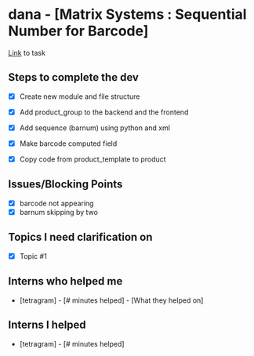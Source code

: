 # dana - [Matrix Systems : Sequential Number for Barcode]
[Link](https://accounts.odoo.com/web#id=3361387&menu_id=4720&cids=3&action=4665&active_id=3361383&model=project.task&view_type=form) to task

## Steps to complete the dev
- [X] Create new module and file structure
- [X] Add product_group to the backend and the frontend
- [X] Add sequence (barnum) using python and xml
- [X] Make barcode computed field
- [X] Copy code from product_template to product


## Issues/Blocking Points
- [X] barcode not appearing
- [X] barnum skipping by two

## Topics I need clarification on
- [X] Topic #1
      
## Interns who helped me
- [tetragram] - [# minutes helped] - [What they helped on]

## Interns I helped
- [tetragram] - [# minutes helped]
